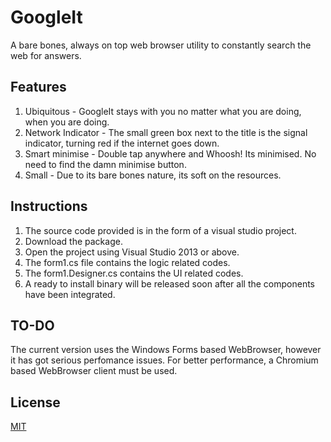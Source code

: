 # GoogleIt
A bare bones, always on top web browser utility to constantly search the web for answers.

## Features
1. Ubiquitous - GoogleIt stays with you no matter what you are doing, when you are doing.
2. Network Indicator - The small green box next to the title is the signal indicator, turning red if the internet goes down.
3. Smart minimise - Double tap anywhere and Whoosh! Its minimised. No need to find the damn minimise button.
4. Small - Due to its bare bones nature, its soft on the resources.

## Instructions

1. The source code provided is in the form of a visual studio project.
2. Download the package.
3. Open the project using Visual Studio 2013 or above.
4. The form1.cs file contains the logic related codes.
5. The form1.Designer.cs contains the UI related codes.
6. A ready to install binary will be released soon after all the components have been integrated.

## TO-DO
The current version uses the Windows Forms based WebBrowser, however it has got serious perfomance issues. For better performance, a Chromium based WebBrowser client must be used.

## License
[MIT](https://github.com/NilanjanDaw/GoogleIt/blob/master/LICENSE)

